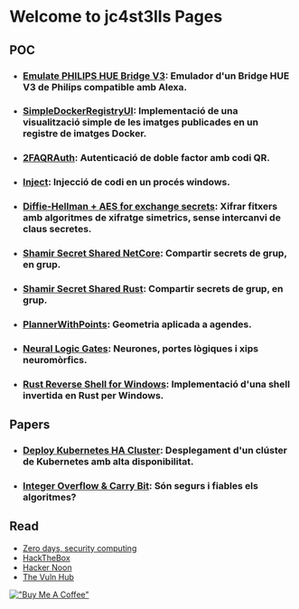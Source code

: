 # Welcome to jc4st3lls Pages

## POC 

- ### [Emulate PHILIPS HUE Bridge V3](https://github.com/jc4st3lls/VirtualHUEBridge): Emulador d'un Bridge HUE V3 de Philips compatible amb Alexa.
- ### [SimpleDockerRegistryUI](https://github.com/jc4st3lls/SimpleDockerRegistryUI): Implementació de una visualització simple de les imatges publicades en un registre de imatges Docker.

- ### [2FAQRAuth](https://github.com/jc4st3lls/2FAQRAuth): Autenticació de doble factor amb codi QR.
- ### [Inject](https://github.com/jc4st3lls/Inject): Injecció de codi en un procés windows.
- ### [Diffie-Hellman + AES for exchange secrets](https://github.com/jc4st3lls/DH): Xifrar fitxers amb algoritmes de xifratge simetrics, sense intercanvi de claus secretes.
- ### [Shamir Secret Shared NetCore](https://github.com/jc4st3lls/ShamirCore): Compartir secrets de grup, en grup.
- ### [Shamir Secret Shared Rust](https://github.com/jc4st3lls/ShamirRust): Compartir secrets de grup, en grup.
- ### [PlannerWithPoints](https://github.com/jc4st3lls/plannerwithpoints): Geometria aplicada a agendes.
- ### [Neural Logic Gates](https://github.com/jc4st3lls/NeuralLogicGates): Neurones, portes lògiques i xips neuromòrfics.
- ### [Rust Reverse Shell for Windows](https://github.com/jc4st3lls/rrshw): Implementació d'una shell invertida en Rust per Windows.

## Papers

- ### [Deploy Kubernetes HA Cluster](https://jc4st3lls.github.io/jc4st3llsHAK8s.pdf): Desplegament d'un clúster de Kubernetes amb alta disponibilitat.
- ### [Integer Overflow & Carry Bit](https://jc4st3lls.github.io/jc4st3llsIntOverflow.pdf): Són segurs i fiables els algoritmes?

## Read

- [Zero days, security computing](https://paper.li/f-1385054480#/)
- [HackTheBox](https://www.hackthebox.com)
- [Hacker Noon](https://hackernoon.com/)
- [The Vuln Hub](https://www.vulnhub.com/)

[!["Buy Me A Coffee"](https://www.buymeacoffee.com/assets/img/custom_images/orange_img.png)](https://www.buymeacoffee.com/jcastellsgH)
